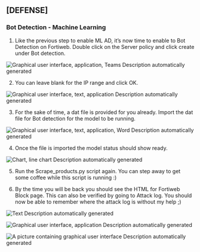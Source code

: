 ## [DEFENSE]

### Bot Detection - Machine Learning

1) Like the previous step to enable ML AD, it’s now time to enable to Bot Detection on Fortiweb. Double click on the Server policy and click create under Bot detection. 

![Graphical user interface, application, Teams  Description automatically generated](file:////Users/sallam/Library/Group%20Containers/UBF8T346G9.Office/TemporaryItems/msohtmlclip/clip_image001.png)

2) You can leave blank for the IP range and click OK.

![Graphical user interface, text, application  Description automatically generated](file:////Users/sallam/Library/Group%20Containers/UBF8T346G9.Office/TemporaryItems/msohtmlclip/clip_image002.png)

3) For the sake of time, a dat file is provided for you already. Import the dat file for Bot detection for the model to be running. 

![Graphical user interface, text, application, Word  Description automatically generated](file:////Users/sallam/Library/Group%20Containers/UBF8T346G9.Office/TemporaryItems/msohtmlclip/clip_image003.png)

 

4) Once the file is imported the model status should show ready. 

![Chart, line chart  Description automatically generated](file:////Users/sallam/Library/Group%20Containers/UBF8T346G9.Office/TemporaryItems/msohtmlclip/clip_image004.png)

5) Run the Scrape_products.py script again. You can step away to get some coffee while this script is running :)

6) By the time you will be back you should see the HTML for Fortiweb Block page. This can also be verified by going to Attack log. You should now be able to remember where the attack log is without my help ;) 

![Text  Description automatically generated](file:////Users/sallam/Library/Group%20Containers/UBF8T346G9.Office/TemporaryItems/msohtmlclip/clip_image005.png)

 

![Graphical user interface, application  Description automatically generated](file:////Users/sallam/Library/Group%20Containers/UBF8T346G9.Office/TemporaryItems/msohtmlclip/clip_image006.png)

![A picture containing graphical user interface  Description automatically generated](file:////Users/sallam/Library/Group%20Containers/UBF8T346G9.Office/TemporaryItems/msohtmlclip/clip_image007.png)

 

 

 

 

 

 

 

 

 